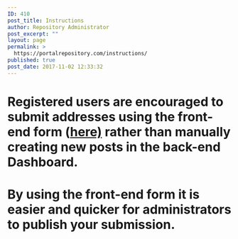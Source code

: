 ```yaml
---
ID: 410
post_title: Instructions
author: Repository Administrator
post_excerpt: ""
layout: page
permalink: >
  https://portalrepository.com/instructions/
published: true
post_date: 2017-11-02 12:33:32
---
```

<h1><strong>Registered users are encouraged to submit addresses using the front-end form (<a href="https://portalrepository.com/share/">here)</a> rather than manually creating new posts in the back-end Dashboard. </strong></h1>
<h1><strong>By using the front-end form it is easier and quicker for administrators to publish your submission.</strong></h1>